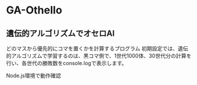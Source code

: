 # GA-Othello

## 遺伝的アルゴリズムでオセロAI

どのマスから優先的にコマを置くかを計算するプログラム
初期設定では、遺伝的アルゴリズムで学習するのは、黒コマ側で、1世代1000体、30世代分の計算を行い、各世代の勝敗数をconsole.logで表示します。

Node.js環境で動作確認
